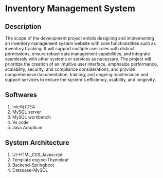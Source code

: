 # Inventory Management System

## Description
   The scope of the development project entails designing and implementing an inventory management system website with core functionalities such as inventory tracking. It will support multiple user roles with distinct permissions, ensure robust data management capabilities, and integrate seamlessly with other systems or services as necessary. The project will prioritize the creation of an intuitive user interface, emphasize performance, scalability, security, and compliance considerations, and provide comprehensive documentation, training, and ongoing maintenance and support services to ensure the system's efficiency, usability, and longevity.

## Softwares
1. Intellij IDEA
2. MySQL server
3. MySQL workbench
4. Vs code
5. Java Adoptium

## System Architecture
1. UI-HTML,CSS,Javascript
2. Template engine-Thymeleaf
3. Backend-Springboot
4. Database-MySQL



